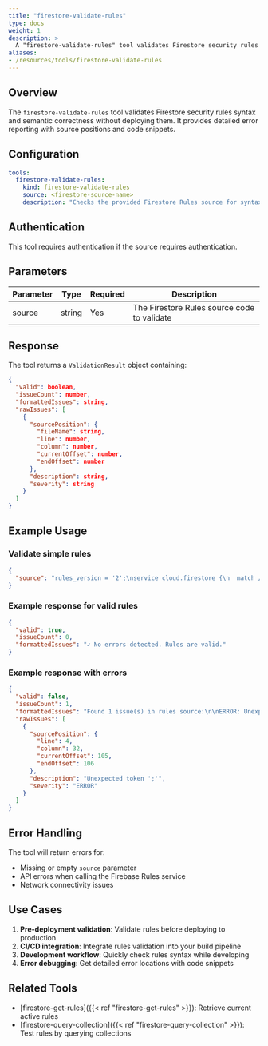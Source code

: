 ```yaml
---
title: "firestore-validate-rules"
type: docs
weight: 1
description: > 
  A "firestore-validate-rules" tool validates Firestore security rules syntax and semantic correctness without deploying them. It provides detailed error reporting with source positions and code snippets.
aliases:
- /resources/tools/firestore-validate-rules
---
```


## Overview

The `firestore-validate-rules` tool validates Firestore security rules syntax and semantic correctness without deploying them. It provides detailed error reporting with source positions and code snippets.

## Configuration

```yaml
tools:
  firestore-validate-rules:
    kind: firestore-validate-rules
    source: <firestore-source-name>
    description: "Checks the provided Firestore Rules source for syntax and validation errors"
```

## Authentication

This tool requires authentication if the source requires authentication.

## Parameters

| Parameter | Type   | Required | Description |
|-----------|--------|----------|-------------|
| source    | string | Yes      | The Firestore Rules source code to validate |

## Response

The tool returns a `ValidationResult` object containing:

```json
{
  "valid": boolean,      
  "issueCount": number,
  "formattedIssues": string,
  "rawIssues": [
    {
      "sourcePosition": {
        "fileName": string,
        "line": number,
        "column": number,
        "currentOffset": number,
        "endOffset": number
      },
      "description": string,
      "severity": string
    }
  ]
}
```

## Example Usage

### Validate simple rules

```json
{
  "source": "rules_version = '2';\nservice cloud.firestore {\n  match /databases/{database}/documents {\n    match /{document=**} {\n      allow read, write: if true;\n    }\n  }\n}"
}
```

### Example response for valid rules

```json
{
  "valid": true,
  "issueCount": 0,
  "formattedIssues": "✓ No errors detected. Rules are valid."
}
```

### Example response with errors

```json
{
  "valid": false,
  "issueCount": 1,
  "formattedIssues": "Found 1 issue(s) in rules source:\n\nERROR: Unexpected token ';' [Ln 4, Col 32]\n```\n      allow read, write: if true;;\n                               ^\n```",
  "rawIssues": [
    {
      "sourcePosition": {
        "line": 4,
        "column": 32,
        "currentOffset": 105,
        "endOffset": 106
      },
      "description": "Unexpected token ';'",
      "severity": "ERROR"
    }
  ]
}
```

## Error Handling

The tool will return errors for:
- Missing or empty `source` parameter
- API errors when calling the Firebase Rules service
- Network connectivity issues

## Use Cases

1. **Pre-deployment validation**: Validate rules before deploying to production
2. **CI/CD integration**: Integrate rules validation into your build pipeline
3. **Development workflow**: Quickly check rules syntax while developing
4. **Error debugging**: Get detailed error locations with code snippets

## Related Tools

- [firestore-get-rules]({{< ref "firestore-get-rules" >}}): Retrieve current active rules
- [firestore-query-collection]({{< ref "firestore-query-collection" >}}): Test rules by querying collections
